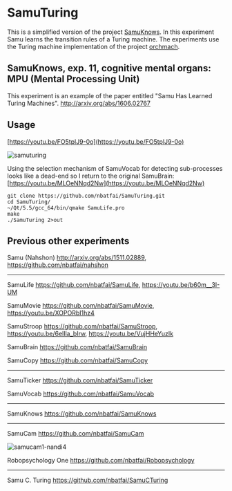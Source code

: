 # SamuTuring

This is a simplified version of the project [SamuKnows](https://github.com/nbatfai/SamuKnows).
In this experiment Samu learns the transition rules of a Turing machine. The experiments use the Turing machine implementation of the project [orchmach](https://github.com/nbatfai/orchmach).

## SamuKnows, exp. 11, cognitive mental organs: MPU (Mental Processing Unit)
This experiment is an example of the paper entitled "Samu Has Learned Turing Machines".
http://arxiv.org/abs/1606.02767

## Usage

[https://youtu.be/FO5tplJ9-0o](https://youtu.be/FO5tplJ9-0o)

![samuturing](https://cloud.githubusercontent.com/assets/3148120/14410488/2efbbf08-ff31-11e5-8ec1-4ad0e03b47aa.png)

Using the selection mechanism of SamuVocab for detecting sub-processes looks like a dead-end so I return to the original SamuBrain: [https://youtu.be/MLOeNNqd2Nw](https://youtu.be/MLOeNNqd2Nw)

```
git clone https://github.com/nbatfai/SamuTuring.git
cd SamuTuring/
~/Qt/5.5/gcc_64/bin/qmake SamuLife.pro
make
./SamuTuring 2>out
```

## Previous other experiments

Samu (Nahshon)
http://arxiv.org/abs/1511.02889,
https://github.com/nbatfai/nahshon

---

SamuLife
https://github.com/nbatfai/SamuLife,
https://youtu.be/b60m__3I-UM

SamuMovie
https://github.com/nbatfai/SamuMovie,
https://youtu.be/XOPORbI1hz4

SamuStroop
https://github.com/nbatfai/SamuStroop,
https://youtu.be/6elIla_bIrw,
https://youtu.be/VujHHeYuzIk

SamuBrain
https://github.com/nbatfai/SamuBrain

SamuCopy
https://github.com/nbatfai/SamuCopy

---

SamuTicker
https://github.com/nbatfai/SamuTicker

SamuVocab
https://github.com/nbatfai/SamuVocab

--- 

SamuKnows
https://github.com/nbatfai/SamuKnows

---

SamuCam
https://github.com/nbatfai/SamuCam

![samucam1-nandi4](https://cloud.githubusercontent.com/assets/3148120/14001514/91fbb354-f146-11e5-9a0a-5d551bee494a.png)

Robopsychology One
https://github.com/nbatfai/Robopsychology

---

Samu C. Turing
https://github.com/nbatfai/SamuCTuring
